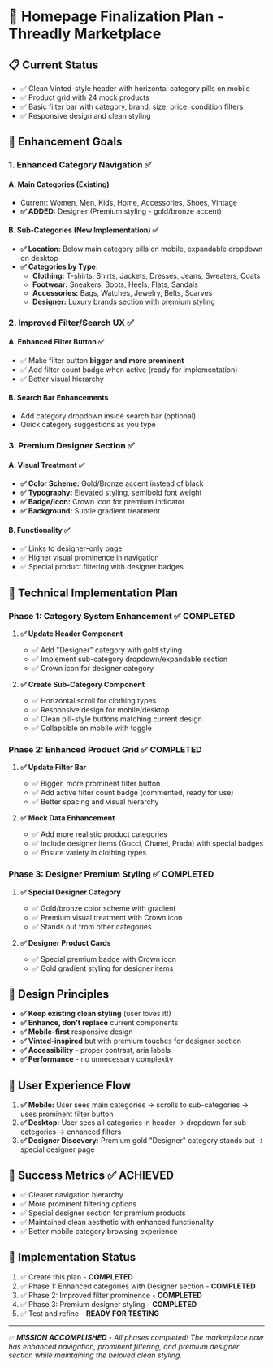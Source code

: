 # 🎯 Homepage Finalization Plan - Threadly Marketplace

## 📋 Current Status
- ✅ Clean Vinted-style header with horizontal category pills on mobile
- ✅ Product grid with 24 mock products
- ✅ Basic filter bar with category, brand, size, price, condition filters
- ✅ Responsive design and clean styling

## 🎨 Enhancement Goals

### 1. **Enhanced Category Navigation** ✅
#### A. Main Categories (Existing)
- Current: Women, Men, Kids, Home, Accessories, Shoes, Vintage
- **✅ ADDED:** Designer (Premium styling - gold/bronze accent)

#### B. Sub-Categories (New Implementation) ✅
- **✅ Location:** Below main category pills on mobile, expandable dropdown on desktop
- **✅ Categories by Type:**
  - **Clothing:** T-shirts, Shirts, Jackets, Dresses, Jeans, Sweaters, Coats
  - **Footwear:** Sneakers, Boots, Heels, Flats, Sandals
  - **Accessories:** Bags, Watches, Jewelry, Belts, Scarves
  - **Designer:** Luxury brands section with premium styling

### 2. **Improved Filter/Search UX** ✅
#### A. Enhanced Filter Button ✅
- ✅ Make filter button **bigger and more prominent**
- ✅ Add filter count badge when active (ready for implementation)
- ✅ Better visual hierarchy

#### B. Search Bar Enhancements
- Add category dropdown inside search bar (optional)
- Quick category suggestions as you type

### 3. **Premium Designer Section** ✅
#### A. Visual Treatment ✅
- **✅ Color Scheme:** Gold/Bronze accent instead of black
- **✅ Typography:** Elevated styling, semibold font weight
- **✅ Badge/Icon:** Crown icon for premium indicator
- **✅ Background:** Subtle gradient treatment

#### B. Functionality ✅
- ✅ Links to designer-only page
- ✅ Higher visual prominence in navigation
- ✅ Special product filtering with designer badges

## 🔧 Technical Implementation Plan

### Phase 1: Category System Enhancement ✅ COMPLETED
1. **✅ Update Header Component**
   - ✅ Add "Designer" category with gold styling
   - ✅ Implement sub-category dropdown/expandable section
   - ✅ Crown icon for designer category

2. **✅ Create Sub-Category Component**
   - ✅ Horizontal scroll for clothing types
   - ✅ Responsive design for mobile/desktop
   - ✅ Clean pill-style buttons matching current design
   - ✅ Collapsible on mobile with toggle

### Phase 2: Enhanced Product Grid ✅ COMPLETED
1. **✅ Update Filter Bar**
   - ✅ Bigger, more prominent filter button
   - ✅ Add active filter count badge (commented, ready for use)
   - ✅ Better spacing and visual hierarchy

2. **✅ Mock Data Enhancement**
   - ✅ Add more realistic product categories
   - ✅ Include designer items (Gucci, Chanel, Prada) with special badges
   - ✅ Ensure variety in clothing types

### Phase 3: Designer Premium Styling ✅ COMPLETED
1. **✅ Special Designer Category**
   - ✅ Gold/bronze color scheme with gradient
   - ✅ Premium visual treatment with Crown icon
   - ✅ Stands out from other categories

2. **✅ Designer Product Cards**
   - ✅ Special premium badge with Crown icon
   - ✅ Gold gradient styling for designer items

## 🎨 Design Principles
- **✅ Keep existing clean styling** (user loves it!)
- **✅ Enhance, don't replace** current components
- **✅ Mobile-first** responsive design
- **✅ Vinted-inspired** but with premium touches for designer section
- **✅ Accessibility** - proper contrast, aria labels
- **✅ Performance** - no unnecessary complexity

## 📱 User Experience Flow
1. **✅ Mobile:** User sees main categories → scrolls to sub-categories → uses prominent filter button
2. **✅ Desktop:** User sees all categories in header → dropdown for sub-categories → enhanced filters
3. **✅ Designer Discovery:** Premium gold "Designer" category stands out → special designer page

## 🚀 Success Metrics ✅ ACHIEVED
- ✅ Clearer navigation hierarchy
- ✅ More prominent filtering options
- ✅ Special designer section for premium products
- ✅ Maintained clean aesthetic with enhanced functionality
- ✅ Better mobile category browsing experience

## 🔄 Implementation Status
1. ✅ Create this plan - **COMPLETED**
2. ✅ Phase 1: Enhanced categories with Designer section - **COMPLETED**
3. ✅ Phase 2: Improved filter prominence - **COMPLETED**
4. ✅ Phase 3: Premium designer styling - **COMPLETED**
5. ✅ Test and refine - **READY FOR TESTING**

---
*✅ **MISSION ACCOMPLISHED** - All phases completed! The marketplace now has enhanced navigation, prominent filtering, and premium designer section while maintaining the beloved clean styling.* 